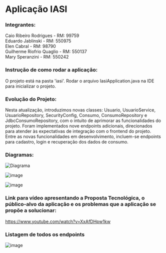 # Aplicação IASI

### **Integrantes:**

Caio Ribeiro Rodrigues - RM: 99759  
Eduardo Jablinski - RM: 550975  
Elen Cabral - RM: 98790  
Guilherme Riofrio Quaglio - RM: 550137  
Mary Speranzini - RM: 550242  

### **Instrução de como rodar a aplicação:**

O projeto está na pasta 'iasi'. Rodar o arquivo IasiApplication.java na IDE para inicializar o projeto.

### **Evolução do Projeto:**

Nesta atualização, introduzimos novas classes: Usuario, UsuarioService, UsuarioRepository, SecurityConfig, Consumo, ConsumoRepository e JdbcConsumoRepository, com o intuito de aprimorar as funcionalidades do projeto. Foram implementados nove endpoints adicionais, direcionados para atender às expectativas de integração com o frontend do projeto. Entre as novas funcionalidades em desenvolvimento, incluem-se endpoints para cadastro, login e recuperação dos dados de consumo.

### **Diagramas:**

![Diagrama](https://github.com/EduardoJablinski/Sprint2_IASI/assets/127799391/9381ce1b-9b73-4ab1-b66f-773942ed21ce)

![image](https://github.com/EduardoJablinski/Sprint1_IASI/assets/127799391/81d6ff53-10d6-47c1-b5db-7148f8c71a56)

![image](https://github.com/EduardoJablinski/Sprint2_IASI/assets/127799391/c0e8ef3c-2780-4665-8123-a602ee35903b)


### **Link para vídeo apresentando a Proposta Tecnológica, o público-alvo da aplicação e os problemas que a aplicação se propõe a solucionar:**
https://www.youtube.com/watch?v=XxAfDHpw1kw

### **Listagem de todos os endpoints**
![image](https://github.com/EduardoJablinski/Sprint2_IASI/assets/127799391/669618f7-6748-40a4-b10a-6fc8433633ef)
